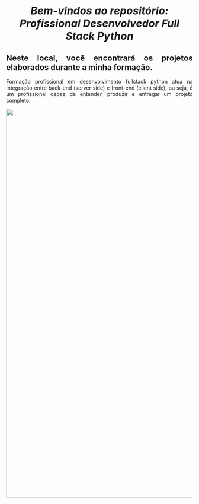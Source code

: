 <span align="center">

#  *Bem-vindos ao repositório: Profissional Desenvolvedor Full Stack Python*


</span>

<span align="justify">

## Neste local, você encontrará os projetos elaborados durante a minha formação.

Formação profissional em desenvolvimento fullstack python atua na integração entre back-end (server side) e front-end (client side), ou seja, é um profissional capaz de entender, produzir e entregar um projeto completo.

</span>

<div align="center">
<img src="https://user-images.githubusercontent.com/111321791/208245844-01692703-5fe3-427b-b027-0c96d6f636b1.PNG" width="1050px" />

</div>
